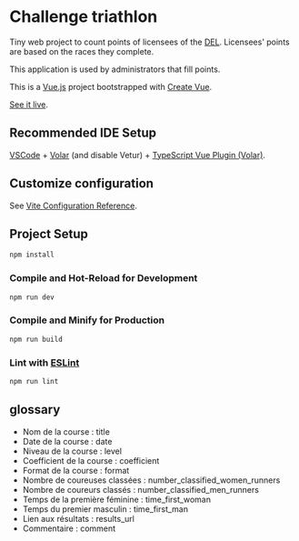 # Challenge triathlon

Tiny web project to count points of licensees of the [DEL](https://www.landerneau-triathlon.com).
Licensees' points are based on the races they complete.

This application is used by administrators that fill points.

This is a [Vue.js](https://vuejs.org/) project bootstrapped with [Create Vue](https://github.com/vuejs/create-vue).

[See it live](https://paodweb.github.io/challenge-tri/).

## Recommended IDE Setup

[VSCode](https://code.visualstudio.com/) + [Volar](https://marketplace.visualstudio.com/items?itemName=Vue.volar) (and disable Vetur) + [TypeScript Vue Plugin (Volar)](https://marketplace.visualstudio.com/items?itemName=Vue.vscode-typescript-vue-plugin).

## Customize configuration

See [Vite Configuration Reference](https://vitejs.dev/config/).

## Project Setup

```sh
npm install
```

### Compile and Hot-Reload for Development

```sh
npm run dev
```

### Compile and Minify for Production

```sh
npm run build
```

### Lint with [ESLint](https://eslint.org/)

```sh
npm run lint
```

## glossary

* Nom de la course :                title
* Date de la course :               date
* Niveau de la course :             level
* Coefficient de la course :        coefficient
* Format de la course :             format
* Nombre de coureuses classées :    number_classified_women_runners
* Nombre de coureurs classés :      number_classified_men_runners
* Temps de la première féminine :   time_first_woman
* Temps du premier masculin :       time_first_man
* Lien aux résultats :              results_url
* Commentaire :                     comment
